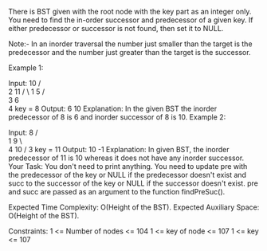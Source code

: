 There is BST given with the root node with the key part as an integer only. You need to find the in-order successor and predecessor of a given key. If either predecessor or successor is not found, then set it to NULL.

Note:- In an inorder traversal the number just smaller than the target is the predecessor and the number just greater than the target is the successor. 

Example 1:

Input:
        10
      /   \
     2    11
   /  \ 
  1    5
      /  \
     3    6
      \
       4
key = 8
Output: 
6 10
Explanation: 
In the given BST the inorder predecessor of 8 is 6 and inorder successor of 8 is 10.
Example 2:

Input:
      8
    /   \
   1     9
    \     \
     4    10
    /
   3
key = 11
Output: 
10 -1
Explanation: 
In given BST, the inorder predecessor of 11 is 10 whereas it does not have any inorder successor.
Your Task: You don't need to print anything. You need to update pre with the predecessor of the key or NULL if the predecessor doesn't exist and succ to the successor of the key or NULL if the successor doesn't exist. pre and succ are passed as an argument to the function findPreSuc(). 

Expected Time Complexity: O(Height of the BST).
Expected Auxiliary Space: O(Height of the BST).

Constraints: 
1 <= Number of nodes <= 104
1 <= key of node <= 107
1 <= key <= 107
 
